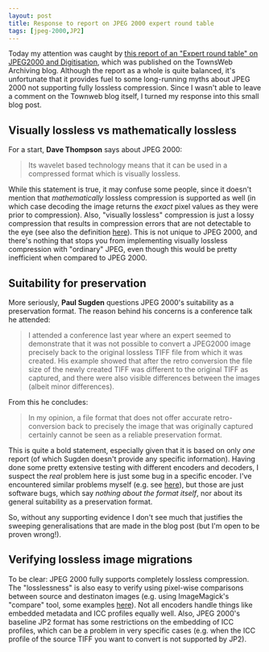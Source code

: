 ```yaml
---
layout: post
title: Response to report on JPEG 2000 expert round table 
tags: [jpeg-2000,JP2]
---
```


Today my attention was caught by [this report of an "Expert round table" on JPEG2000 and Digitisation](https://www.townswebarchiving.com/2015/10/jpeg2000-and-digitisation-expert-round-table/), which was published on the  TownsWeb Archiving blog. Although the report as a whole is quite balanced, it's unfortunate that it provides fuel to some long-running myths about JPEG 2000 not supporting fully lossless compression. Since I wasn't able to leave a comment on the Townweb blog itself, I turned my response into this small blog post.

<!-- more -->

## Visually lossless vs mathematically lossless

For a start, **Dave Thompson** says about JPEG 2000: 

> Its wavelet based technology means that it can be used in a compressed format which is visually lossless. 

While this statement is true, it may confuse some people, since  it doesn't mention that *mathematically* lossless compression is supported as well (in which case decoding the image returns the *exact* pixel values as they were prior to compression). Also, "visually lossless" compression is just a lossy compression that results in compression errors that are not detectable to the eye (see also the definition [here](http://www.digitizationguidelines.gov/term.php?term=compressionvisuallylossless)). This is not unique to JPEG 2000, and there's nothing that stops you from implementing visually lossless compression with "ordinary" JPEG, even though this would be pretty inefficient when compared to JPEG 2000.

## Suitability for preservation

More seriously, **Paul Sugden** questions JPEG 2000's suitability as a preservation format. The reason behind his concerns is a conference talk he attended:

> I attended a conference last year where an expert seemed to demonstrate that it was not possible to convert a JPEG2000 image precisely back to the original lossless TIFF file from which it was created. His example showed that after the retro conversion the file size of the newly created TIFF was different to the original TIFF as captured, 
and there were also visible differences between the images (albeit minor differences). 

From this he concludes:

> In my opinion, a file format that does not offer accurate retro-conversion back to precisely the image that was originally captured certainly cannot be seen as a reliable preservation format.

This is quite a bold statement, especially given that it is based on only *one* report (of which Sugden doesn't provide any specific information). Having done some pretty extensive testing with different encoders and decoders, I suspect the *real* problem here is just some bug in a specific encoder. I've encountered similar problems myself (e.g. see [here](https://github.com/bitsgalore/jpegToLosslessJP2)), but those are just software bugs, which say *nothing about the format itself*, nor about its  general suitability as a preservation format. 

So, without any supporting evidence I don't see much that justifies the sweeping generalisations that are made in the blog post (but I'm open to be proven wrong!).

## Verifying lossless image migrations

To be clear: JPEG 2000 fully supports completely lossless compression. The "losslessness" is also easy to verify using pixel-wise comparisons between source and destinaton images (e.g. using ImageMagick's "compare" tool, some examples [here](https://github.com/bitsgalore/jpegToLosslessJP2)). Not all encoders handle things like embedded metadata and ICC profiles equally well. Also, JPEG 2000's baseline JP2 format has some restrictions on the embedding of ICC profiles, which can be a problem in very specific cases (e.g. when the ICC profile  of the source TIFF you want to convert is not supported by JP2). 
